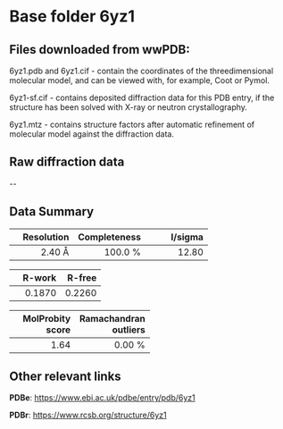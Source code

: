 # Base folder 6yz1

## Files downloaded from wwPDB:

6yz1.pdb and 6yz1.cif - contain the coordinates of the threedimensional molecular model, and can be viewed with, for example, Coot or Pymol.

6yz1-sf.cif - contains deposited diffraction data for this PDB entry, if the structure has been solved with X-ray or neutron crystallography.

6yz1.mtz - contains structure factors after automatic refinement of molecular model against the diffraction data.

## Raw diffraction data

--<br> 

## Data Summary
|   | Resolution | Completeness| I/sigma |
|---|-------------:|----------------:|--------------:|
|   |2.40 Å|100.0 %|<img width=50/>12.80|

|   | **R-work**| **R-free**   
|---|-------------:|----------------:|           
||  0.1870|  0.2260|

|   |**MolProbity<br>score**| **Ramachandran<br>outliers** 
|---|-------------:|----------------:|
||  1.64|  0.00 %|

 

 



## Other relevant links 
**PDBe**:  https://www.ebi.ac.uk/pdbe/entry/pdb/6yz1
 
**PDBr**: https://www.rcsb.org/structure/6yz1 

